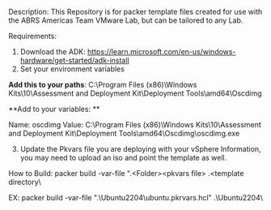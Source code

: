 Description: This Repository is for packer template files created for use with the ABRS Americas Team VMware Lab, but can be tailored to any Lab.

Requirements:

1. Download the ADK: https://learn.microsoft.com/en-us/windows-hardware/get-started/adk-install
2. Set your environment variables

**Add this to your paths**: C:\Program Files (x86)\Windows Kits\10\Assessment and Deployment Kit\Deployment Tools\amd64\Oscdimg

**Add to your variables: **

Name: oscdimg 
Value: C:\Program Files (x86)\Windows Kits\10\Assessment and Deployment Kit\Deployment Tools\amd64\Oscdimg\oscdimg.exe

3. Update the Pkvars file you are deploying with your vSphere Information, you may need to upload an iso and point the template as well.

How to Build:
packer build -var-file ".\<Folder>\<pkvars file> .\<template directory\

EX:
packer build -var-file ".\Ubuntu2204\ubuntu.pkrvars.hcl" .\Ubuntu2204\
